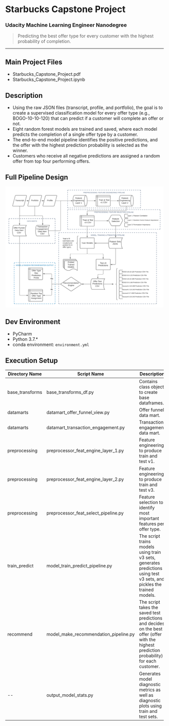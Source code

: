 # Starbucks Capstone Project
### Udacity Machine Learning Engineer Nanodegree

> Predicting the best offer type for every customer with the highest probability of completion.

---

## Main Project Files

- Starbucks_Capstone_Project.pdf
- Starbucks_Capstone_Project.ipynb

## Description

- Using the raw JSON files (transcript, profile, and portfolio), the goal is to create a supervised classification model for every offer type (e.g., BOGO-10-10-120) that can predict if a customer will complete an offer or not.
- Eight random forest models are trained and saved, where each model predicts the completion of a single offer type by a customer.
- The end-to-end model pipeline identifies the positive predictions, and the offer with the highest prediction probability is selected as the winner.
- Customers who receive all negative predictions are assigned a random offer from top four performing offers.


## Full Pipeline Design

![](output/diagnostic_metrics/offer_model_pred_flow.png)


## Dev Environment

- PyCharm
- Python 3.7.*
- conda environment: `environment.yml`


## Execution Setup

| Directory Name | Script Name | Description |
| ---- | ---- | ----------- |
| base_transforms | base_transforms_df.py | Contains class object to create base dataframes. |
| datamarts | datamart_offer_funnel_view.py | Offer funnel data mart. |
| datamarts | datamart_transaction_engagement.py | Transaction engagement data mart. |
| preprocessing | preprocessor_feat_engine_layer_1.py | Feature engineering to produce train and test v1. |
| preprocessing | preprocessor_feat_engine_layer_2.py | Feature engineering to produce train and test v3. |
| preprocessing | preprocessor_feat_select_pipeline.py | Feature selection to identify most important features per offer type. |
| train_predict | model_train_predict_pipeline.py | The script trains models using train v3 sets, generates predictions using test v3 sets, and pickles the trained models.  |
| recommend | model_make_recommendation_pipeline.py | The script takes the saved test predictions and decides on the best offer (offer with the highest prediction probability) for each customer. |
| -- | output_model_stats.py | Generates model diagnostic metrics as well as diagnostic plots using train and test sets. |

